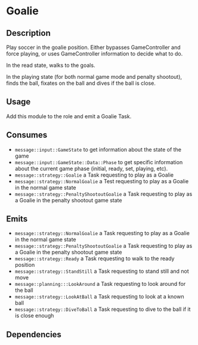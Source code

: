 # Goalie

## Description

Play soccer in the goalie position. Either bypasses GameController and force playing, or uses GameController information to decide what to do.

In the read state, walks to the goals.

In the playing state (for both normal game mode and penalty shootout), finds the ball, fixates on the ball and dives if the ball is close.

## Usage

Add this module to the role and emit a Goalie Task.

## Consumes

- `message::input::GameState` to get information about the state of the game
- `message::input::GameState::Data::Phase` to get specific information about the current game phase (initial, ready, set, playing, etc).
- `message::strategy::Goalie` a Task requesting to play as a Goalie
- `message::strategy::NormalGoalie` a Test requesting to play as a Goalie in the normal game state
- `message::strategy::PenaltyShootoutGoalie` a Task requesting to play as a Goalie in the penalty shootout game state

## Emits

- `message::strategy::NormalGoalie` a Task requesting to play as a Goalie in the normal game state
- `message::strategy::PenaltyShootoutGoalie` a Task requesting to play as a Goalie in the penalty shootout game state
- `message::strategy::Ready` a Task requesting to walk to the ready position
- `message::strategy::StandStill` a Task requesting to stand still and not move
- `message::planning:::LookAround` a Task requesting to look around for the ball
- `message::strategy::LookAtBall` a Task requesting to look at a known ball
- `message::strategy::DiveToBall` a Task requesting to dive to the ball if it is close enough

## Dependencies
